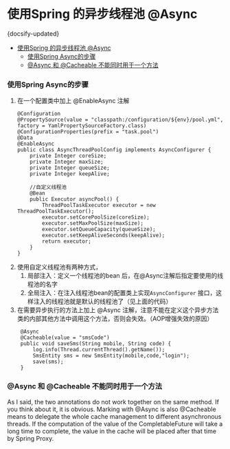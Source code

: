 #  使用Spring 的异步线程池 @Async
{docsify-updated}

- [使用Spring 的异步线程池 @Async](#使用spring-的异步线程池-async)
	- [使用Spring Async的步骤](#使用spring-async的步骤)
	- [@Async 和 @Cacheable 不能同时用于一个方法](#async-和-cacheable-不能同时用于一个方法)


### 使用Spring Async的步骤
1. 在一个配置类中加上 @EnableAsync 注解
	```
	@Configuration
	@PropertySource(value = "classpath:/configuration/${env}/pool.yml", factory = YamlPropertySourceFactory.class)
	@ConfigurationProperties(prefix = "task.pool")
	@Data
	@EnableAsync
	public class AsyncThreadPoolConfig implements AsyncConfigurer {
		private Integer coreSize;
		private Integer maxSize;
		private Integer queueSize;
		private Integer keepAlive;

		//自定义线程池
		@Bean
		public Executor asyncPool() {
			ThreadPoolTaskExecutor executor = new ThreadPoolTaskExecutor();
			executor.setCorePoolSize(coreSize);
			executor.setMaxPoolSize(maxSize);
			executor.setQueueCapacity(queueSize);
			executor.setKeepAliveSeconds(keepAlive);
			return executor;
		}
	}
	```
2. 使用自定义线程池有两种方式，
   1. 局部注入：定义一个线程池的bean 后，在@Async注解后指定要使用的线程池的名字
   2. 全局注入：在注入线程池bean的配置类上实现`AsyncConfigurer`	接口，这样注入的线程池就是默认的线程池了（见上面的代码）
3. 在需要异步执行的方法上加上 @Async 注解，注意不能在定义这个异步方法类的内部其他方法中调用这个方法，否则会失效。（AOP增强失效的原因）
   ```
    @Async
    @Cacheable(value = "smsCode")
    public void saveSms(String mobile, String code) {
        log.info(Thread.currentThread().getName());
        SmsEntity sms = new SmsEntity(mobile,code,"login");
        save(sms);
    }
   ```

### @Async 和 @Cacheable 不能同时用于一个方法
As I said, the two annotations do not work together on the same method. If you think about it, it is obvious. Marking with @Async is also @Cacheable means to delegate the whole cache management to different asynchronous threads. If the computation of the value of the CompletableFuture will take a long time to complete, the value in the cache will be placed after that time by Spring Proxy.